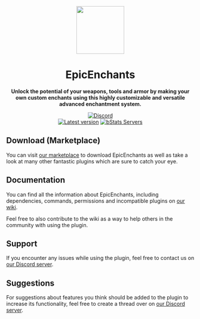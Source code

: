 <!--suppress HtmlDeprecatedAttribute -->
<div align="center">
<img src="docs/Logo.png" width="128px">

# EpicEnchants
**Unlock the potential of your weapons, tools and armor by making your own custom enchants**
**using this highly customizable and versatile advanced enchantment system.**


[![Discord][Discord shield]][Discord invite]
<br>
[![Latest version][Latest version shield]][Plugin page]
[![bStats Servers][bStats shield]][bStats page]
</div>


## Download (Marketplace)
You can visit [our marketplace][Plugin page] to download EpicEnchants as well as take a
look at many other fantastic plugins which are sure to catch your eye.

## Documentation
You can find all the information about EpicEnchants, including dependencies, commands, permissions and incompatible
plugins on [our wiki][Plugin wiki].

Feel free to also contribute to the wiki as a way to help others in the community with using the plugin.

## Support
If you encounter any issues while using the plugin, feel free to contact us on
[our Discord server][Discord invite].

## Suggestions
For suggestions about features you think should be added to the plugin to increase its functionality, feel free to
create a thread over on [our Discord server][Discord invite].


[Plugin page]: https://songoda.com/product/4
[Plugin wiki]: https://songoda.notion.site/EpicEnchants-f807af85703b434984502bf0dbaf7949
[Discord invite]: https://discord.gg/7TXM8xr2Ng

[Discord shield]: https://img.shields.io/discord/1214289374506917889?color=5865F2&label=Discord&logo=discord&logoColor=5865F2
[Latest version shield]: https://img.shields.io/badge/dynamic/xml?style=flat&color=blue&logo=github&logoColor=white&label=Latest&url=https%3A%2F%2Fraw.githubusercontent.com%2Fcraftaro%2FEpicEnchants%2Fmaster%2Fpom.xml&query=%2F*%5Blocal-name()%3D'project'%5D%2F*%5Blocal-name()%3D'version'%5D

[bStats page]: https://bstats.org/plugin/bukkit/EpicEnchants/5287
[bStats shield]: https://img.shields.io/bstats/servers/5287?label=Servers
